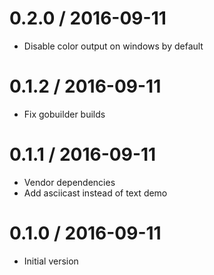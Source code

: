 # 0.2.0 / 2016-09-11

  * Disable color output on windows by default

# 0.1.2 / 2016-09-11

  * Fix gobuilder builds

# 0.1.1 / 2016-09-11

  * Vendor dependencies
  * Add asciicast instead of text demo

# 0.1.0 / 2016-09-11

  * Initial version